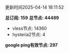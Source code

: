 更新时间2025-04-14 18:11:52

**总订阅: 159**
**总节点: 44489**
- vless节点: 14360
- hysteria2节点: 4

**google ping有效节点: 297**
